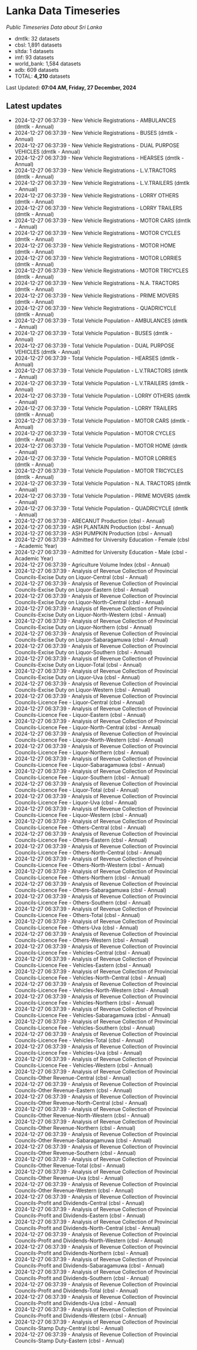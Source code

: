 # Lanka Data Timeseries
*Public Timeseries Data about Sri Lanka*

* dmtlk: 32 datasets
* cbsl: 1,891 datasets
* sltda: 1 datasets
* imf: 93 datasets
* world_bank: 1,584 datasets
* adb: 609 datasets
* TOTAL: **4,210** datasets

Last Updated: **07:04 AM, Friday, 27 December, 2024**

## Latest updates

* 2024-12-27 06:37:39 - New Vehicle Registrations - AMBULANCES (dmtlk - Annual)
* 2024-12-27 06:37:39 - New Vehicle Registrations - BUSES (dmtlk - Annual)
* 2024-12-27 06:37:39 - New Vehicle Registrations - DUAL PURPOSE VEHICLES (dmtlk - Annual)
* 2024-12-27 06:37:39 - New Vehicle Registrations - HEARSES (dmtlk - Annual)
* 2024-12-27 06:37:39 - New Vehicle Registrations - L.V.TRACTORS (dmtlk - Annual)
* 2024-12-27 06:37:39 - New Vehicle Registrations - L.V.TRAILERS (dmtlk - Annual)
* 2024-12-27 06:37:39 - New Vehicle Registrations - LORRY OTHERS (dmtlk - Annual)
* 2024-12-27 06:37:39 - New Vehicle Registrations - LORRY TRAILERS (dmtlk - Annual)
* 2024-12-27 06:37:39 - New Vehicle Registrations - MOTOR CARS (dmtlk - Annual)
* 2024-12-27 06:37:39 - New Vehicle Registrations - MOTOR CYCLES (dmtlk - Annual)
* 2024-12-27 06:37:39 - New Vehicle Registrations - MOTOR HOME (dmtlk - Annual)
* 2024-12-27 06:37:39 - New Vehicle Registrations - MOTOR LORRIES (dmtlk - Annual)
* 2024-12-27 06:37:39 - New Vehicle Registrations - MOTOR TRICYCLES (dmtlk - Annual)
* 2024-12-27 06:37:39 - New Vehicle Registrations - N.A. TRACTORS (dmtlk - Annual)
* 2024-12-27 06:37:39 - New Vehicle Registrations - PRIME MOVERS (dmtlk - Annual)
* 2024-12-27 06:37:39 - New Vehicle Registrations - QUADRICYCLE (dmtlk - Annual)
* 2024-12-27 06:37:39 - Total Vehicle Population - AMBULANCES (dmtlk - Annual)
* 2024-12-27 06:37:39 - Total Vehicle Population - BUSES (dmtlk - Annual)
* 2024-12-27 06:37:39 - Total Vehicle Population - DUAL PURPOSE VEHICLES (dmtlk - Annual)
* 2024-12-27 06:37:39 - Total Vehicle Population - HEARSES (dmtlk - Annual)
* 2024-12-27 06:37:39 - Total Vehicle Population - L.V.TRACTORS (dmtlk - Annual)
* 2024-12-27 06:37:39 - Total Vehicle Population - L.V.TRAILERS (dmtlk - Annual)
* 2024-12-27 06:37:39 - Total Vehicle Population - LORRY OTHERS (dmtlk - Annual)
* 2024-12-27 06:37:39 - Total Vehicle Population - LORRY TRAILERS (dmtlk - Annual)
* 2024-12-27 06:37:39 - Total Vehicle Population - MOTOR CARS (dmtlk - Annual)
* 2024-12-27 06:37:39 - Total Vehicle Population - MOTOR CYCLES (dmtlk - Annual)
* 2024-12-27 06:37:39 - Total Vehicle Population - MOTOR HOME (dmtlk - Annual)
* 2024-12-27 06:37:39 - Total Vehicle Population - MOTOR LORRIES (dmtlk - Annual)
* 2024-12-27 06:37:39 - Total Vehicle Population - MOTOR TRICYCLES (dmtlk - Annual)
* 2024-12-27 06:37:39 - Total Vehicle Population - N.A. TRACTORS (dmtlk - Annual)
* 2024-12-27 06:37:39 - Total Vehicle Population - PRIME MOVERS (dmtlk - Annual)
* 2024-12-27 06:37:39 - Total Vehicle Population - QUADRICYCLE (dmtlk - Annual)
* 2024-12-27 06:37:39 - ARECANUT Production (cbsl - Annual)
* 2024-12-27 06:37:39 - ASH PLANTAIN Production (cbsl - Annual)
* 2024-12-27 06:37:39 - ASH PUMPKIN Production (cbsl - Annual)
* 2024-12-27 06:37:39 - Admitted for University Education - Female (cbsl - Academic Year)
* 2024-12-27 06:37:39 - Admitted for University Education - Male (cbsl - Academic Year)
* 2024-12-27 06:37:39 - Agriculture Volume Index (cbsl - Annual)
* 2024-12-27 06:37:39 - Analysis of Revenue Collection of Provincial Councils-Excise Duty on Liquor-Central (cbsl - Annual)
* 2024-12-27 06:37:39 - Analysis of Revenue Collection of Provincial Councils-Excise Duty on Liquor-Eastern (cbsl - Annual)
* 2024-12-27 06:37:39 - Analysis of Revenue Collection of Provincial Councils-Excise Duty on Liquor-North-Central (cbsl - Annual)
* 2024-12-27 06:37:39 - Analysis of Revenue Collection of Provincial Councils-Excise Duty on Liquor-North-Western (cbsl - Annual)
* 2024-12-27 06:37:39 - Analysis of Revenue Collection of Provincial Councils-Excise Duty on Liquor-Northern (cbsl - Annual)
* 2024-12-27 06:37:39 - Analysis of Revenue Collection of Provincial Councils-Excise Duty on Liquor-Sabaragamuwa (cbsl - Annual)
* 2024-12-27 06:37:39 - Analysis of Revenue Collection of Provincial Councils-Excise Duty on Liquor-Southern (cbsl - Annual)
* 2024-12-27 06:37:39 - Analysis of Revenue Collection of Provincial Councils-Excise Duty on Liquor-Total (cbsl - Annual)
* 2024-12-27 06:37:39 - Analysis of Revenue Collection of Provincial Councils-Excise Duty on Liquor-Uva (cbsl - Annual)
* 2024-12-27 06:37:39 - Analysis of Revenue Collection of Provincial Councils-Excise Duty on Liquor-Western (cbsl - Annual)
* 2024-12-27 06:37:39 - Analysis of Revenue Collection of Provincial Councils-Licence Fee - Liquor-Central (cbsl - Annual)
* 2024-12-27 06:37:39 - Analysis of Revenue Collection of Provincial Councils-Licence Fee - Liquor-Eastern (cbsl - Annual)
* 2024-12-27 06:37:39 - Analysis of Revenue Collection of Provincial Councils-Licence Fee - Liquor-North-Central (cbsl - Annual)
* 2024-12-27 06:37:39 - Analysis of Revenue Collection of Provincial Councils-Licence Fee - Liquor-North-Western (cbsl - Annual)
* 2024-12-27 06:37:39 - Analysis of Revenue Collection of Provincial Councils-Licence Fee - Liquor-Northern (cbsl - Annual)
* 2024-12-27 06:37:39 - Analysis of Revenue Collection of Provincial Councils-Licence Fee - Liquor-Sabaragamuwa (cbsl - Annual)
* 2024-12-27 06:37:39 - Analysis of Revenue Collection of Provincial Councils-Licence Fee - Liquor-Southern (cbsl - Annual)
* 2024-12-27 06:37:39 - Analysis of Revenue Collection of Provincial Councils-Licence Fee - Liquor-Total (cbsl - Annual)
* 2024-12-27 06:37:39 - Analysis of Revenue Collection of Provincial Councils-Licence Fee - Liquor-Uva (cbsl - Annual)
* 2024-12-27 06:37:39 - Analysis of Revenue Collection of Provincial Councils-Licence Fee - Liquor-Western (cbsl - Annual)
* 2024-12-27 06:37:39 - Analysis of Revenue Collection of Provincial Councils-Licence Fee - Others-Central (cbsl - Annual)
* 2024-12-27 06:37:39 - Analysis of Revenue Collection of Provincial Councils-Licence Fee - Others-Eastern (cbsl - Annual)
* 2024-12-27 06:37:39 - Analysis of Revenue Collection of Provincial Councils-Licence Fee - Others-North-Central (cbsl - Annual)
* 2024-12-27 06:37:39 - Analysis of Revenue Collection of Provincial Councils-Licence Fee - Others-North-Western (cbsl - Annual)
* 2024-12-27 06:37:39 - Analysis of Revenue Collection of Provincial Councils-Licence Fee - Others-Northern (cbsl - Annual)
* 2024-12-27 06:37:39 - Analysis of Revenue Collection of Provincial Councils-Licence Fee - Others-Sabaragamuwa (cbsl - Annual)
* 2024-12-27 06:37:39 - Analysis of Revenue Collection of Provincial Councils-Licence Fee - Others-Southern (cbsl - Annual)
* 2024-12-27 06:37:39 - Analysis of Revenue Collection of Provincial Councils-Licence Fee - Others-Total (cbsl - Annual)
* 2024-12-27 06:37:39 - Analysis of Revenue Collection of Provincial Councils-Licence Fee - Others-Uva (cbsl - Annual)
* 2024-12-27 06:37:39 - Analysis of Revenue Collection of Provincial Councils-Licence Fee - Others-Western (cbsl - Annual)
* 2024-12-27 06:37:39 - Analysis of Revenue Collection of Provincial Councils-Licence Fee - Vehicles-Central (cbsl - Annual)
* 2024-12-27 06:37:39 - Analysis of Revenue Collection of Provincial Councils-Licence Fee - Vehicles-Eastern (cbsl - Annual)
* 2024-12-27 06:37:39 - Analysis of Revenue Collection of Provincial Councils-Licence Fee - Vehicles-North-Central (cbsl - Annual)
* 2024-12-27 06:37:39 - Analysis of Revenue Collection of Provincial Councils-Licence Fee - Vehicles-North-Western (cbsl - Annual)
* 2024-12-27 06:37:39 - Analysis of Revenue Collection of Provincial Councils-Licence Fee - Vehicles-Northern (cbsl - Annual)
* 2024-12-27 06:37:39 - Analysis of Revenue Collection of Provincial Councils-Licence Fee - Vehicles-Sabaragamuwa (cbsl - Annual)
* 2024-12-27 06:37:39 - Analysis of Revenue Collection of Provincial Councils-Licence Fee - Vehicles-Southern (cbsl - Annual)
* 2024-12-27 06:37:39 - Analysis of Revenue Collection of Provincial Councils-Licence Fee - Vehicles-Total (cbsl - Annual)
* 2024-12-27 06:37:39 - Analysis of Revenue Collection of Provincial Councils-Licence Fee - Vehicles-Uva (cbsl - Annual)
* 2024-12-27 06:37:39 - Analysis of Revenue Collection of Provincial Councils-Licence Fee - Vehicles-Western (cbsl - Annual)
* 2024-12-27 06:37:39 - Analysis of Revenue Collection of Provincial Councils-Other Revenue-Central (cbsl - Annual)
* 2024-12-27 06:37:39 - Analysis of Revenue Collection of Provincial Councils-Other Revenue-Eastern (cbsl - Annual)
* 2024-12-27 06:37:39 - Analysis of Revenue Collection of Provincial Councils-Other Revenue-North-Central (cbsl - Annual)
* 2024-12-27 06:37:39 - Analysis of Revenue Collection of Provincial Councils-Other Revenue-North-Western (cbsl - Annual)
* 2024-12-27 06:37:39 - Analysis of Revenue Collection of Provincial Councils-Other Revenue-Northern (cbsl - Annual)
* 2024-12-27 06:37:39 - Analysis of Revenue Collection of Provincial Councils-Other Revenue-Sabaragamuwa (cbsl - Annual)
* 2024-12-27 06:37:39 - Analysis of Revenue Collection of Provincial Councils-Other Revenue-Southern (cbsl - Annual)
* 2024-12-27 06:37:39 - Analysis of Revenue Collection of Provincial Councils-Other Revenue-Total (cbsl - Annual)
* 2024-12-27 06:37:39 - Analysis of Revenue Collection of Provincial Councils-Other Revenue-Uva (cbsl - Annual)
* 2024-12-27 06:37:39 - Analysis of Revenue Collection of Provincial Councils-Other Revenue-Western (cbsl - Annual)
* 2024-12-27 06:37:39 - Analysis of Revenue Collection of Provincial Councils-Profit and Dividends-Central (cbsl - Annual)
* 2024-12-27 06:37:39 - Analysis of Revenue Collection of Provincial Councils-Profit and Dividends-Eastern (cbsl - Annual)
* 2024-12-27 06:37:39 - Analysis of Revenue Collection of Provincial Councils-Profit and Dividends-North-Central (cbsl - Annual)
* 2024-12-27 06:37:39 - Analysis of Revenue Collection of Provincial Councils-Profit and Dividends-North-Western (cbsl - Annual)
* 2024-12-27 06:37:39 - Analysis of Revenue Collection of Provincial Councils-Profit and Dividends-Northern (cbsl - Annual)
* 2024-12-27 06:37:39 - Analysis of Revenue Collection of Provincial Councils-Profit and Dividends-Sabaragamuwa (cbsl - Annual)
* 2024-12-27 06:37:39 - Analysis of Revenue Collection of Provincial Councils-Profit and Dividends-Southern (cbsl - Annual)
* 2024-12-27 06:37:39 - Analysis of Revenue Collection of Provincial Councils-Profit and Dividends-Total (cbsl - Annual)
* 2024-12-27 06:37:39 - Analysis of Revenue Collection of Provincial Councils-Profit and Dividends-Uva (cbsl - Annual)
* 2024-12-27 06:37:39 - Analysis of Revenue Collection of Provincial Councils-Profit and Dividends-Western (cbsl - Annual)
* 2024-12-27 06:37:39 - Analysis of Revenue Collection of Provincial Councils-Stamp Duty-Central (cbsl - Annual)
* 2024-12-27 06:37:39 - Analysis of Revenue Collection of Provincial Councils-Stamp Duty-Eastern (cbsl - Annual)